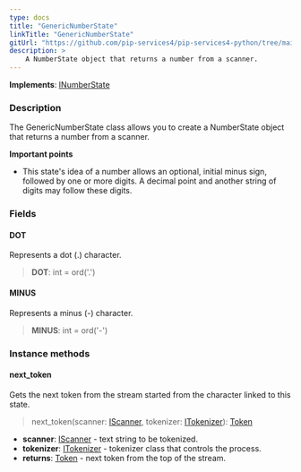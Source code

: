 ```yaml
---
type: docs
title: "GenericNumberState"
linkTitle: "GenericNumberState"
gitUrl: "https://github.com/pip-services4/pip-services4-python/tree/main/pip-services4-expressions-python"
description: > 
    A NumberState object that returns a number from a scanner. 
---
```


**Implements**: [INumberState](../../inumber_state)

### Description

The GenericNumberState class allows you to create a NumberState object that returns a number from a scanner.

**Important points**

- This state's idea of a number allows an optional, initial minus sign, followed by one or more digits. A decimal point and another string of digits may follow these digits.

### Fields

<span class="hide-title-link">

#### DOT
Represents a dot (.) character.
> **DOT**: int = ord('.')

#### MINUS
Represents a minus (-) character.
> **MINUS**: int = ord('-')

</span>



### Instance methods

#### next_token
Gets the next token from the stream started from the character linked to this state.

> next_token(scanner: [IScanner](../../../io/iscanner), tokenizer: [ITokenizer](../../itokenizer)): [Token](../../token)

- **scanner**: [IScanner](../../../io/iscanner) - text string to be tokenized.
- **tokenizer**: [ITokenizer](../../itokenizer) - tokenizer class that controls the process.
- **returns**: [Token](../../token) - next token from the top of the stream.

